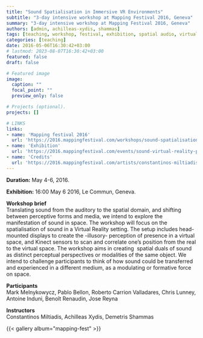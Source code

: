 ```yaml
---
title: "Sound Spatialisation in Immersive VR Environments"
subtitle: "3-day intensive workshop at Mapping Festival 2016, Geneva"
summary: "3-day intensive workshop at Mapping Festival 2016, Geneva"
authors: [admin, achilleas-xydis, shammas]
tags: [teaching, workshop, festival, exhibition, spatial audio, virtual reality, game design, Unity, Mapping Festival, Geneva]
categories: [teaching]
date: 2016-05-06T16:30:42+03:00
# lastmod: 2023-08-07T16:30:42+03:00
featured: false
draft: false

# Featured image
image:
  caption: ""
  focal_point: ""
  preview_only: false

# Projects (optional).
projects: []

# LINKS 
links: 
- name: 'Mapping festival 2016'
  url: 'https://2016.mappingfestival.com/workshops/sound-spatialisation-in-immersive-vr-environments.html'
- name: 'Exhibition'
  url: 'https://2016.mappingfestival.com/events/sound-virtual-reality-public-presentation.html'
- name: 'Credits'
  url: 'https://2016.mappingfestival.com/artists/constantinos-miltiadis-achilleas-xydis.html'
---
```


**Duration:**  May 4-6, 2016. 

**Exhibition:** 16:00 May 6 2016, Le Commun, Geneva. 

**Workshop brief**  
Translating sound from the auditory to the spatial domain, and shifting between perceptive forms and media, we intend to explore the manifestation of sound in space. The workshop will focus on the spatialisation of sound in a Virtual Reality setting. The setup includes head-mounted displays to create the -illusory- perception of presence in a virtual space, and Kinect sensors to scan and correlate one’s position from the real to the virtual space. The workshop aims in creating  spatial duals of sound as distinct perceptual perspectives or modalities of the same object. We intend to challenge participants to think of how sound could be transferred and experienced in a different medium, as a modulating or formative force on space. <!-- Requirements: Laptop (PC or Mac) with Unity3D installation, Android SDK or Xcode, smartphone, headphones.  -->


**Participants**  
Mark Melnykowycz, Pablo Bellon, Roberto Carrion Valladares, Chris Lunney, Antoine Induni, Benoît Renaudin, Jose Reyna

**Instructors**  
Constantinos Miltiadis, Achilleas Xydis, Demetris Shammas 


{{< gallery album="mapping-fest" >}}

